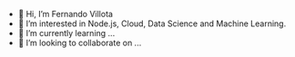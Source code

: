 - 👋 Hi, I’m Fernando Villota
- 👀 I’m interested in Node.js, Cloud, Data Science and Machine Learning.
- 🌱 I’m currently learning ...
- 💞️ I’m looking to collaborate on ...
<!--- 📫 How to reach me: williamfvillota@gmail.com--->

<!---
Fernandovj/Fernandovj is a ✨ special ✨ repository because its `README.md` (this file) appears on your GitHub profile.
You can click the Preview link to take a look at your changes.
--->
